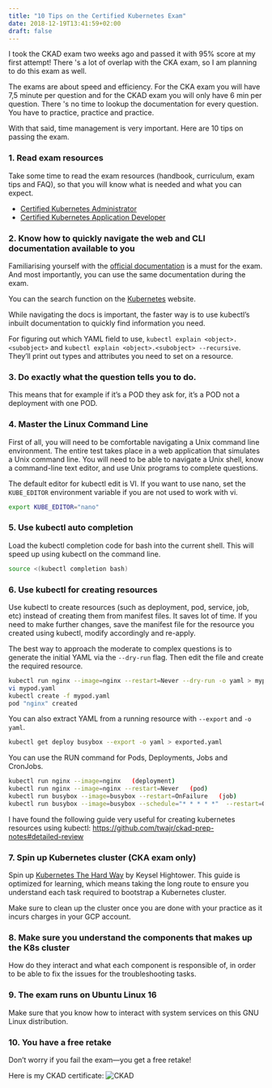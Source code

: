 ```yaml
---
title: "10 Tips on the Certified Kubernetes Exam"
date: 2018-12-19T13:41:59+02:00
draft: false
---
```


I took the CKAD exam two weeks ago and passed it with 95% score at my first attempt! There 's a lot of overlap with the CKA exam, so I am planning to do this exam as well.

The exams are about speed and efficiency. For the CKA exam you will have 7,5 minute per question and for the CKAD exam you will only have 6 min per question. There 's no time to lookup the documentation for every question. You have to practice, practice and practice. 

With that said, time management is very important. Here are 10 tips on passing the exam.

### 1. Read exam resources

Take some time to read the exam resources (handbook, curriculum, exam tips and FAQ), so that you will know what is needed and what you can expect. 

* [Certified Kubernetes Administrator](https://www.cncf.io/certification/cka/)
* [Certified Kubernetes Application Developer](https://www.cncf.io/certification/ckad/)

### 2. Know how to quickly navigate the web and CLI documentation available to you

Familiarising yourself with the [official documentation](https://www.kubernetes.io/docs/) is a must for the exam. And most importantly, you can use the same documentation during the exam. 

You can the search function on the [Kubernetes](https://www.kubernetes.io/docs/) website.

While navigating the docs is important, the faster way is to use kubectl’s inbuilt documentation to quickly find information you need.

For figuring out which YAML field to use, `kubectl explain <object>.<subobject>` and `kubectl explain <object>.<subobject> --recursive`. They’ll print out types and attributes you need to set on a resource.

### 3. Do exactly what the question tells you to do.

This means that for example if it’s a POD they ask for, it’s a POD not a deployment with one POD.

### 4. Master the Linux Command Line
First of all, you will need to be comfortable navigating a Unix command line environment. The entire test takes place in a web application that simulates a Unix command line. You will need to be able to navigate a Unix shell, know a command-line text editor, and use Unix programs to complete questions.

The default editor for kubectl edit is VI. If you want to use nano, set the `KUBE_EDITOR` environment variable if you are not used to work with vi. 

```bash
export KUBE_EDITOR="nano"
```

### 5. Use kubectl auto completion

Load the kubectl completion code for bash into the current shell. This will speed up using kubectl on the command line.

```bash
source <(kubectl completion bash)
```

### 6. Use kubectl for creating resources
Use kubectl to create resources (such as deployment, pod, service, job, etc) instead of creating them from manifest files. It saves lot of time. If you need to make further changes, save the manifest file for the resource you created using kubectl, modify accordingly and re-apply.

The best way to approach the moderate to complex questions is to generate the initial YAML via the `--dry-run` flag. Then edit the file and create the required resource. 

```bash
kubectl run nginx --image=nginx --restart=Never --dry-run -o yaml > mypod.yaml
vi mypod.yaml
kubectl create -f mypod.yaml
pod "nginx" created
```

You can also extract YAML from a running resource with `--export` and `-o yaml`.

```bash
kubectl get deploy busybox --export -o yaml > exported.yaml
```

You can use the RUN command for Pods, Deployments, Jobs and CronJobs.

```bash
kubectl run nginx --image=nginx   (deployment)
kubectl run nginx --image=nginx --restart=Never   (pod)
kubectl run busybox --image=busybox --restart=OnFailure   (job)
kubectl run busybox --image=busybox --schedule="* * * * *"  --restart=OnFailure (cronJob)
```

I have found the following guide very useful for creating kubernetes resources using kubectl:
https://github.com/twajr/ckad-prep-notes#detailed-review

### 7. Spin up Kubernetes cluster (CKA exam only)

Spin up [Kubernetes The Hard Way](https://github.com/kelseyhightower/kubernetes-the-hard-way) by Keysel Hightower. This guide is optimized for learning, which means taking the long route to ensure you understand each task required to bootstrap a Kubernetes cluster.

Make sure to clean up the cluster once you are done with your practice as it incurs charges in your GCP account.

### 8. Make sure you understand the components that makes up the K8s cluster

How do they interact and what each component is responsible of, in order to be able to fix the issues for the troubleshooting tasks.

### 9. The exam runs on Ubuntu Linux 16

Make sure that you know how to interact with system services on this GNU Linux distribution.

### 10. You have a free retake

Don’t worry if you fail the exam—you get a free retake! 

Here is my CKAD certificate:
![CKAD](/img/CKAD_Certificate_Albert_sm.png "CKAD Certificate")